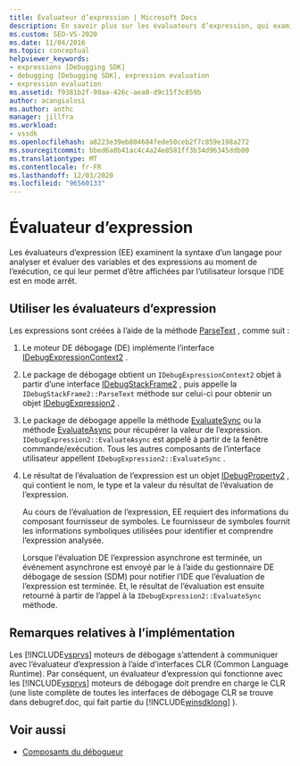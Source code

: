```yaml
---
title: Évaluateur d’expression | Microsoft Docs
description: En savoir plus sur les évaluateurs d’expression, qui examinent la syntaxe d’un langage pour analyser et évaluer des variables et des expressions au moment de l’exécution en mode arrêt.
ms.custom: SEO-VS-2020
ms.date: 11/04/2016
ms.topic: conceptual
helpviewer_keywords:
- expressions [Debugging SDK]
- debugging [Debugging SDK], expression evaluation
- expression evaluation
ms.assetid: f9381b2f-99aa-426c-aea0-d9c15f3c859b
author: acangialosi
ms.author: anthc
manager: jillfra
ms.workload:
- vssdk
ms.openlocfilehash: a8223e39eb804684fede50ceb2f7c859e198a272
ms.sourcegitcommit: bbed6a0b41ac4c4a24e8581ff3b34d96345ddb00
ms.translationtype: MT
ms.contentlocale: fr-FR
ms.lasthandoff: 12/03/2020
ms.locfileid: "96560133"
---
```

# <a name="expression-evaluator"></a>Évaluateur d’expression
Les évaluateurs d’expression (EE) examinent la syntaxe d’un langage pour analyser et évaluer des variables et des expressions au moment de l’exécution, ce qui leur permet d’être affichées par l’utilisateur lorsque l’IDE est en mode arrêt.

## <a name="use-expression-evaluators"></a>Utiliser les évaluateurs d’expression
 Les expressions sont créées à l’aide de la méthode [ParseText](../../extensibility/debugger/reference/idebugexpressioncontext2-parsetext.md) , comme suit :

1. Le moteur DE débogage (DE) implémente l’interface [IDebugExpressionContext2](../../extensibility/debugger/reference/idebugexpressioncontext2.md) .

2. Le package de débogage obtient un `IDebugExpressionContext2` objet à partir d’une interface [IDebugStackFrame2](../../extensibility/debugger/reference/idebugstackframe2.md) , puis appelle la `IDebugStackFrame2::ParseText` méthode sur celui-ci pour obtenir un objet [IDebugExpression2](../../extensibility/debugger/reference/idebugexpression2.md) .

3. Le package de débogage appelle la méthode [EvaluateSync](../../extensibility/debugger/reference/idebugexpression2-evaluatesync.md) ou la méthode [EvaluateAsync](../../extensibility/debugger/reference/idebugexpression2-evaluateasync.md) pour récupérer la valeur de l’expression. `IDebugExpression2::EvaluateAsync` est appelé à partir de la fenêtre commande/exécution. Tous les autres composants de l’interface utilisateur appellent `IDebugExpression2::EvaluateSync` .

4. Le résultat de l’évaluation de l’expression est un objet [IDebugProperty2](../../extensibility/debugger/reference/idebugproperty2.md) , qui contient le nom, le type et la valeur du résultat de l’évaluation de l’expression.

   Au cours de l’évaluation de l’expression, EE requiert des informations du composant fournisseur de symboles. Le fournisseur de symboles fournit les informations symboliques utilisées pour identifier et comprendre l’expression analysée.

   Lorsque l’évaluation DE l’expression asynchrone est terminée, un événement asynchrone est envoyé par le à l’aide du gestionnaire DE débogage de session (SDM) pour notifier l’IDE que l’évaluation de l’expression est terminée. Et, le résultat de l’évaluation est ensuite retourné à partir de l’appel à la `IDebugExpression2::EvaluateSync` méthode.

## <a name="implementation-notes"></a>Remarques relatives à l’implémentation
 Les [!INCLUDE[vsprvs](../../code-quality/includes/vsprvs_md.md)] moteurs de débogage s’attendent à communiquer avec l’évaluateur d’expression à l’aide d’interfaces CLR (Common Language Runtime). Par conséquent, un évaluateur d’expression qui fonctionne avec les [!INCLUDE[vsprvs](../../code-quality/includes/vsprvs_md.md)] moteurs de débogage doit prendre en charge le CLR (une liste complète de toutes les interfaces de débogage CLR se trouve dans debugref.doc, qui fait partie du [!INCLUDE[winsdklong](../../deployment/includes/winsdklong_md.md)] ).

## <a name="see-also"></a>Voir aussi
- [Composants du débogueur](../../extensibility/debugger/debugger-components.md)
